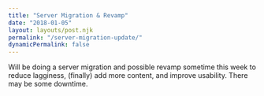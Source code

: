 ```yaml
---
title: "Server Migration & Revamp"
date: "2018-01-05"
layout: layouts/post.njk
permalink: "/server-migration-update/"
dynamicPermalink: false
---
```


Will be doing a server migration and possible revamp sometime this week to reduce lagginess, (finally) add more content, and improve usability. There may be some downtime.
